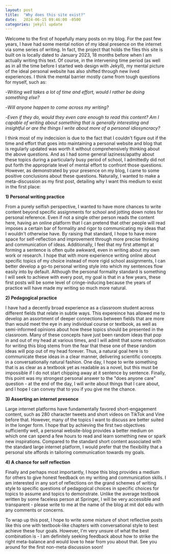 ```yaml
---
layout: post
title:  "Why does this site exist?"
date:   2024-06-15 09:46:00 -0500
categories: jekyll update
---
```

Welcome to the first of hopefully many posts on my blog. For the past few years, I have had some mental notion of my ideal presence on the internet via some series of writing. In fact, the project that holds the files this site is built on is locally dated to January 2023, 18 months before when I am actually writing this text. Of course, in the intervening time period (as well as in all the time before I started web design with Jekyll), my mental picture of the ideal personal website has also shifted through new lived experiences. I think the mental barrier mostly came from tough questions for myself, such as:

-_Writing well takes a lot of time and effort, would I rather be doing something else?_

-_Will anyone happen to come across my writing?_

-_Even if they do, would they even care enough to read this content? Am I capable of writing about something that is generally interesting and insightful or are the things I write about more of a personal idiosyncracy?_

I think most of my indecision is due to the fact that I couldn't figure out if the time and effort that goes into maintaining a personal website and blog that is regularly updated was worth it without comprehensively thinking about the above questions. And as I had some general laziness/apathy about these topics during a particularly busy period of school, I admittedly did not put forth the appropriate level of mental effort to confront those questions. However, as demonstrated by your presence on my blog, I came to some positive conclusions about these questions. Naturally, I wanted to make a meta-discussion as my first post, detailing why I want this medium to exist in the first place:

**1) Personal writing practice**

From a purely selfish perspective, I wanted to have more chances to write content beyond specific assignments for school and jotting down notes for personal reference. Even if not a single other person reads the content here, having an online platform that I can pretend that other people will read imposes a certain bar of formality and rigor to communicating my ideas that I wouldn't otherwise have. By raising that standard, I hope to have more space for self-reflection and improvement through more precise thinking and communication of ideas. Additionally, I feel that my first attempt at forming a sentence is often quite awkward, even in writing about my own work or research. I hope that with more experience writing online about specific topics of my choice instead of more rigid school assignments, I can better develop a go-to personal writing style into which my sentences flow easily into by default. Although the personal formality standard is something I will seek to achieve with every post, my goal is that in a few years, these first posts will be some level of cringe-inducing because the years of practice will have made my writing so much more natural.

**2) Pedagogical practice**

I have had a decently broad experience as a classroom student across different fields that relate in subtle ways. This expereince has allowed me to develop an assortment of deeper connections between fields that are more than would meet the eye in any individual course or textbook, as well as semi-informed opinions about how these topics should be presented in the classroom. Many of these concepts have just been random ideas that pop in and out of my head at various times, and I will admit that some motivation for writing this blog stems from the fear that these one of these random ideas will pop out of my head forever. Thus, a natural goal here is to communicate these ideas in a clear manner, delivering scientific concepts in a conversationally natural fashion. One day, I hope to write something that is as clear as a textbook yet as readable as a novel, but this must be impossible if I do not start chipping away at it sentence by sentence. Finally, this point was my strongest personal answer to the "does anyone care" question - at the end of the day, I will write about things that I care about, and I hope I can convey that to you if you give me the chance.

**3) Asserting an internet presence**

Large internet platforms have fundamentally favored short-engagement content, such as 280 character tweets and short videos on TikTok and Vine before that. However, many of the topics I want to discuss are better suited in the longer form. I hope that by achieving the first two objectives sufficiently well, a personal website-blog provides a better medium on which one can spend a few hours to read and learn something new or spark new inspirations. Compared to the standard short content associated with the standard large internet platform, I would prefer that the flexibility that a personal site affords in tailoring communication towards my goals.

**4) A chance for self reflection**

Finally and perhaps most importantly, I hope this blog provides a medium for others to give honest feedback on my writing and communication skills. I am interested in any sort of reflections on the grand schemes of writing style to specific questions of pedagogical choices in specific choices for topics to assume and topics to demonstrate. Unlike the average textbook written by some faceless person at Springer, I will be very accessible and transparent - please write to me at the name of the blog at mit dot edu with any comments or concerns.

To wrap up this post, I hope to write some mixture of short reflective posts like this one with textbook-like chapters with conversational style to best achieve these four goals. However, I'm very unsure of what the best combination is - I am definitely seeking feedback about how to strike the right meta-balance and would love to hear from you about that. See you around for the first non-meta discussion soon!